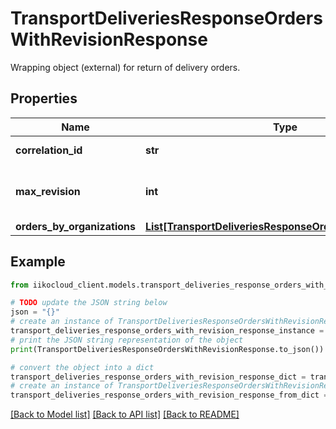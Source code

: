 # TransportDeliveriesResponseOrdersWithRevisionResponse

Wrapping object (external) for return of delivery orders.

## Properties

Name | Type | Description | Notes
------------ | ------------- | ------------- | -------------
**correlation_id** | **str** | Operation ID. | 
**max_revision** | **int** | Maximum revision value per all orders. | 
**orders_by_organizations** | [**List[TransportDeliveriesResponseOrdersByOrganization]**](TransportDeliveriesResponseOrdersByOrganization.md) | Orders. | 

## Example

```python
from iikocloud_client.models.transport_deliveries_response_orders_with_revision_response import TransportDeliveriesResponseOrdersWithRevisionResponse

# TODO update the JSON string below
json = "{}"
# create an instance of TransportDeliveriesResponseOrdersWithRevisionResponse from a JSON string
transport_deliveries_response_orders_with_revision_response_instance = TransportDeliveriesResponseOrdersWithRevisionResponse.from_json(json)
# print the JSON string representation of the object
print(TransportDeliveriesResponseOrdersWithRevisionResponse.to_json())

# convert the object into a dict
transport_deliveries_response_orders_with_revision_response_dict = transport_deliveries_response_orders_with_revision_response_instance.to_dict()
# create an instance of TransportDeliveriesResponseOrdersWithRevisionResponse from a dict
transport_deliveries_response_orders_with_revision_response_from_dict = TransportDeliveriesResponseOrdersWithRevisionResponse.from_dict(transport_deliveries_response_orders_with_revision_response_dict)
```
[[Back to Model list]](../README.md#documentation-for-models) [[Back to API list]](../README.md#documentation-for-api-endpoints) [[Back to README]](../README.md)


